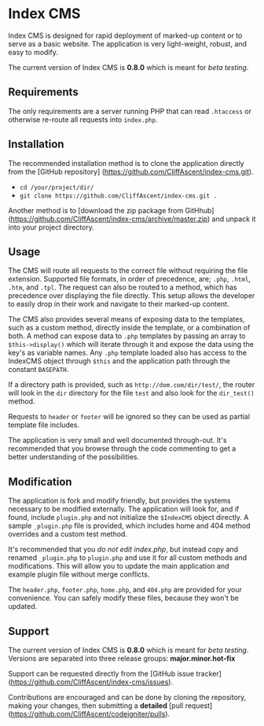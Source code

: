 
# Index CMS

Index CMS is designed for rapid deployment of marked-up content or to serve as a basic website. The application is very light-weight, robust, and easy to modify.

The current version of Index CMS is **0.8.0** which is meant for *beta testing*.


## Requirements

The only requirements are a server running PHP that can read `.htaccess` or otherwise re-route all requests into `index.php`.


## Installation

The recommended installation method is to clone the application directly from the [GitHub repository] (https://github.com/CliffAscent/index-cms.git).
+ `cd /your/project/dir/`
+ `git clone https://github.com/CliffAscent/index-cms.git .`

Another method is to [download the zip package from GitHhub] (https://github.com/CliffAscent/index-cms/archive/master.zip) and unpack it into your project directory.


## Usage

The CMS will route all requests to the correct file without requiring the file extension. Supported file formats, in order of precedence, are; `.php`, `.html`, `.htm`, and `.tpl`. The request can also be routed to a method, which has precedence over displaying the file directly. This setup allows the developer to easily drop in their work and navigate to their marked-up content.

The CMS also provides several means of exposing data to the templates, such as a custom method, directly inside the template, or a combination of both. A method can expose data to `.php` templates by passing an array to `$this->display()` which will iterate through it and expose the data using the key's as variable names. Any `.php` template loaded also has access to the IndexCMS object through `$this` and the application path through the constant `BASEPATH`.

If a directory path is provided, such as `http://dom.com/dir/test/`, the router will look in the `dir` directory for the file `test` and also look for the `dir_test()` method.

Requests to `header` or `footer` will be ignored so they can be used as partial template file includes.

The application is very small and well documented through-out. It's recommended that you browse through the code commenting to get a better understanding of the possibilities.


## Modification

The application is fork and modify friendly, but provides the systems necessary to be modified externally. The application will look for, and if found, include `plugin.php` and not initialize the `$IndexCMS` object directly. A sample `_plugin.php` file is provided, which includes home and 404 method overrides and a custom test method.

It's recommended that you *do not edit index.php*, but instead copy and renamed `_plugin.php` to `plugin.php` and use it for all custom methods and modifications. This will allow you to update the main application and example plugin file without merge conflicts.

The `header.php`, `footer.php`, `home.php`, and `404.php` are provided for your convenience. You can safely modify these files, because they won't be updated.


## Support

The current version of Index CMS is **0.8.0** which is meant for *beta testing*. Versions are separated into three release groups: **major.minor.hot-fix**

Support can be requested directly from the [GitHub issue tracker] (https://github.com/CliffAscent/index-cms/issues).

Contributions are encouraged and can be done by cloning the repository, making your changes, then submitting a **detailed** [pull request] (https://github.com/CliffAscent/codeigniter/pulls).
